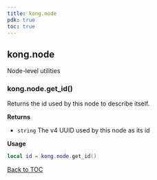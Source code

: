 ```yaml
---
title: kong.node
pdk: true
toc: true
---
```


## kong.node

Node-level utilities



### kong.node.get_id()

Returns the id used by this node to describe itself.

**Returns**

* `string` The v4 UUID used by this node as its id


**Usage**

``` lua
local id = kong.node.get_id()
```

[Back to TOC](#table-of-contents)

